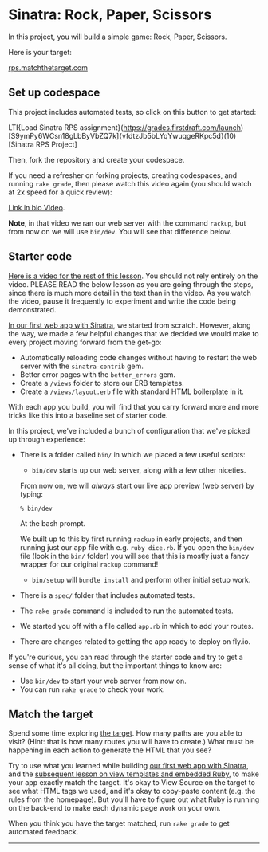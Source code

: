 # Sinatra: Rock, Paper, Scissors

In this project, you will build a simple game: Rock, Paper, Scissors.

Here is your target: 

[rps.matchthetarget.com](https://rps.matchthetarget.com/)

## Set up codespace

This project includes automated tests, so click on this button to get started:

LTI{Load Sinatra RPS assignment}(https://grades.firstdraft.com/launch)[S9ymPy6WCsn18gLbByVbZQ7k]{vfdtzJb5bLYqYwuqgeRKpc5d}(10)[Sinatra RPS Project]

Then, fork the repository and create your codespace. 

If you need a refresher on forking projects, creating codespaces, and running `rake grade`, then please watch this video again (you should watch at 2x speed for a quick review): 

[Link in bio Video](https://share.descript.com/view/Y4oUaIaI1pU). 

**Note**, in that video we ran our web server with the command `rackup`, but from now on we will use `bin/dev`. You will see that difference below.

## Starter code

<div class="bg-blue-100 py-1 px-5" markdown="1">

[Here is a video for the rest of this lesson](https://share.descript.com/view/9QqsWtzkTaz). You should not rely entirely on the video. PLEASE READ the below lesson as you are going through the steps, since there is much more detail in the text than in the video. As you watch the video, pause it frequently to experiment and write the code being demonstrated.
</div>

[In our first web app with Sinatra](https://learn.firstdraft.com/lessons/103-our-first-sinatra-app), we started from scratch. However, along the way, we made a few helpful changes that we decided we would make to every project moving forward from the get-go:

- Automatically reloading code changes without having to restart the web server with the `sinatra-contrib` gem.
- Better error pages with the `better_errors` gem.
- Create a `/views` folder to store our ERB templates.
- Create a `/views/layout.erb` file with standard HTML boilerplate in it.

With each app you build, you will find that you carry forward more and more tricks like this into a baseline set of starter code.

In this project, we've included a bunch of configuration that we've picked up through experience:

- There is a folder called `bin/` in which we placed a few useful scripts:
  - `bin/dev` starts up our web server, along with a few other niceties.

  <div class="bg-blue-100 py-1 px-5" markdown="1">

  From now on, we will _always_ start our live app preview (web server) by typing:

  ```
  % bin/dev
  ```

  At the bash prompt.

  We built up to this by first running `rackup` in early projects, and then running just our app file with e.g. `ruby dice.rb`. If you open the `bin/dev` file (look in the `bin/` folder) you will see that this is mostly just a fancy wrapper for our original `rackup` command!
  </div>

  - `bin/setup` will `bundle install` and perform other initial setup work.
- There is a `spec/` folder that includes automated tests.
- The `rake grade` command is included to run the automated tests.
- We started you off with a file called `app.rb` in which to add your routes.
- There are changes related to getting the app ready to deploy on fly.io.

If you're curious, you can read through the starter code and try to get a sense of what it's all doing, but the important things to know are:

- Use `bin/dev` to start your web server from now on.
- You can run `rake grade` to check your work.

## Match the target

Spend some time exploring [the target](https://rps.matchthetarget.com/). How many paths are you able to visit? (Hint: that is how many routes you will have to create.) What must be happening in each action to generate the HTML that you see?

Try to use what you learned while building [our first web app with Sinatra](https://learn.firstdraft.com/lessons/103-our-first-sinatra-app), and the [subsequent lesson on view templates and embedded Ruby](https://learn.firstdraft.com/lessons/105-sinatra-view-templates), to make your app exactly match the target. It's okay to View Source on the target to see what HTML tags we used, and it's okay to copy-paste content (e.g. the rules from the homepage). But you'll have to figure out what Ruby is running on the back-end to make each dynamic page work on your own.

When you think you have the target matched, run `rake grade` to get automated feedback.

---

